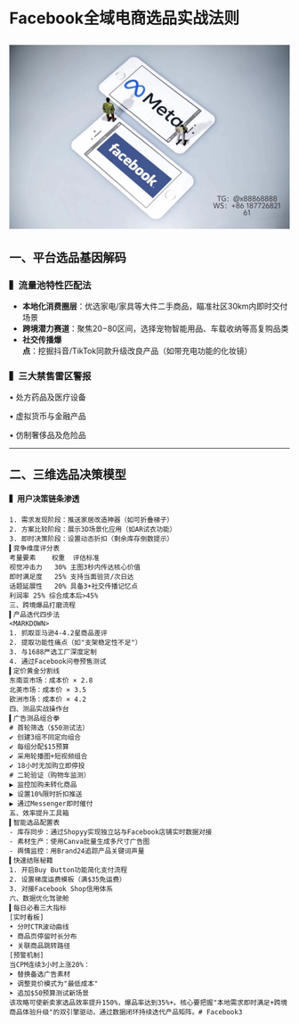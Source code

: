 # Facebook全域电商选品实战法则
![替代文字](84510a4422f70cca1910c56bd2fda4b.jpg)
---
## 一、平台选品基因解码
### ▍流量池特性匹配法
- **本地化消费圈层**：优选家电/家具等大件二手商品，瞄准社区30km内即时交付场景  
- **跨境潜力赛道**：聚焦$20-$80区间，选择宠物智能用品、车载收纳等高复购品类  
- **社交传播爆点**：挖掘抖音/TikTok同款升级改良产品（如带充电功能的化妆镜）
### ▍三大禁售雷区警报
• 处方药品及医疗设备

• 虚拟货币与金融产品

• 仿制奢侈品及危险品


---
## 二、三维选品决策模型
#### ▍用户决策链条渗透
```
1. 需求发现阶段：推送家居改造神器（如可折叠梯子）  
2. 方案比较阶段：展示3D场景化应用（如AR试衣功能）  
3. 即时决策阶段：设置动态折扣（剩余库存倒数提示）
▍竞争维度评分表
考量要素	权重	评估标准
视觉冲击力	30%	主图3秒内传达核心价值
即时满足度	25%	支持当面验货/次日达
话题延展性	20%	具备3+社交传播记忆点
利润率	25%	综合成本后>45%
三、跨境爆品打磨流程
▍产品迭代四步法
<MARKDOWN>
1. 抓取亚马逊4-4.2星商品差评  
2. 提取功能性痛点（如"支架稳定性不足"）  
3. 与1688严选工厂深度定制  
4. 通过Facebook问卷预售测试
▍定价黄金分割线
东南亚市场：成本价 × 2.8  
北美市场：成本价 × 3.5  
欧洲市场：成本价 × 4.2
四、测品实战操作台
▍广告测品组合拳
# 首轮筛选（$50测试法）
✔ 创建3组不同定向组合  
✔ 每组分配$15预算  
✔ 采用轮播图+短视频组合  
✔ 18小时无加购立即停投  
# 二轮验证（购物车监测）
▶ 监控加购未转化商品  
▶ 设置10%限时折扣推送  
▶ 通过Messenger即时催付
五、效率提升工具箱
▍智能选品配置表
- 库存同步：通过Shopyy实现独立站与Facebook店铺实时数据对接  
- 素材生产：使用Canva批量生成多尺寸广告图  
- 舆情监控：用Brand24追踪产品关键词声量
▍快速结账秘籍
1. 开启Buy Button功能简化支付流程  
2. 设置梯度运费模板（满$35免运费）  
3. 对接Facebook Shop信用体系
六、数据优化驾驶舱
▍每日必看三大指标
[实时看板]
• 分时CTR波动曲线  
• 商品页停留时长分布  
• 关联商品跳转路径  
[预警机制]
当CPM连续3小时上涨20%：  
➤ 替换备选广告素材  
➤ 调整竞价模式为"最低成本"  
➤ 追加$50预算测试新场景
该攻略可使新卖家选品效率提升150%，爆品率达到35%+。核心要把握"本地需求即时满足+跨境商品体验升级"的双引擎驱动，通过数据闭环持续迭代产品矩阵。# Facebook3
